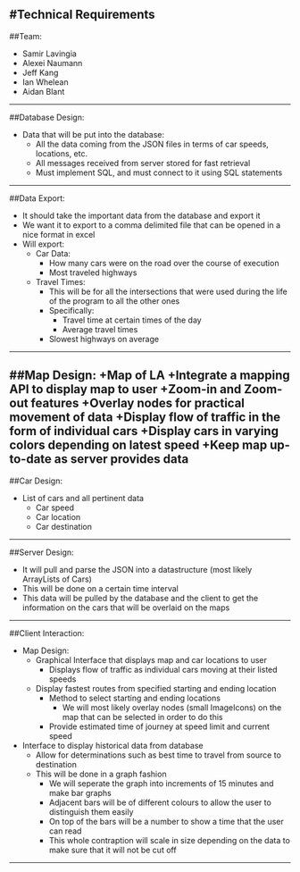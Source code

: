 #Technical Requirements
----
##Team:
+ Samir Lavingia
+ Alexei Naumann
+ Jeff Kang
+ Ian Whelean
+ Aidan Blant

----
##Database Design:
+ Data that will be put into the database:
	+ All the data coming from the JSON files in terms of car speeds, locations, etc.
	+ All messages received from server stored for fast retrieval
	+ Must implement SQL, and must connect to it using SQL statements

----
##Data Export:
+ It should take the important data from the database and export it
+ We want it to export to a comma delimited file that can be opened in a nice format in excel
+ Will export: 
	+ Car Data:
		+ How many cars were on the road over the course of execution
		+ Most traveled highways
	+ Travel Times:
		+ This will be for all the intersections that were used during the life of the program to all the other ones
		+ Specifically:
			+ Travel time at certain times of the day
		  + Average travel times
  		+ Slowest highways on average
----

##Map Design:
+Map of LA
	+Integrate a mapping API to display map to user
		+Zoom-in and Zoom-out features
	+Overlay nodes for practical movement of data
	+Display flow of traffic in the form of individual cars
		+Display cars in varying colors depending on latest speed
	+Keep map up-to-date as server provides data 
----

##Car Design:
+ List of cars and all pertinent data
	+ Car speed
	+ Car location
	+ Car destination

----

##Server Design:
+ It will pull and parse the JSON into a datastructure (most likely ArrayLists of Cars)
+ This will be done on a certain time interval
+ This data will be pulled by the database and the client to get the information on the cars that will be overlaid on the maps

----

##Client Interaction:
+ Map Design:
	+ Graphical Interface that displays map and car locations to user
		+ Displays flow of traffic as individual cars moving at their listed speeds
	+ Display fastest routes from specified starting and ending location
		+ Method to select starting and ending locations
			+ We will most likely overlay nodes (small ImageIcons) on the map that can be selected in order to do this
		+ Provide estimated time of journey at speed limit and current speed
+ Interface to display historical data from database
	+ Allow for determinations such as best time to travel from source to destination 
	+ This will be done in a graph fashion
		+ We will seperate the graph into increments of 15 minutes and make bar graphs
		+ Adjacent bars will be of different colours to allow the user to distinguish them easily
		+ On top of the bars will be a number to show a time that the user can read
		+ This whole contraption will scale in size depending on the data to make sure that it will not be cut off

----
